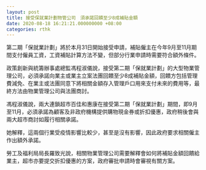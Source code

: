 ```yaml
---
layout: post
title: 接受保就業計劃物管公司　須承諾回饋至少8成補貼金額
date: 2020-08-18 16:21:21.000000000 +08:00
categories: rthk
---
```


第二期「保就業計劃」將於本月31日開始接受申請，補貼僱主在今年9月至11月期間支付僱員工資，工資補貼計算方法不變，但部分行業申請時需要符合額外條件。

政策創新與統籌辦事處總監馮程淑儀說，接受第二期「保就業計劃」的大型物業管理公司，必須承諾向業主或業主立案法團回饋至少8成補貼金額，回饋方包括管理費減免、在業主或法團同意下將相關金額存入管理戶口用來支付未來的費用等，最終方法由物業管理公司與法團商討。

馮程淑儀說，兩大連鎖超市百佳和惠康在接受第二期「保就業計劃」期間，即9月至11月，必須承諾為顧客及非政府機構提供購物現金券或折扣優惠，政府稍後會與兩大超市商討如履行相關承諾。

她解釋，這兩個行業受疫情影響比較少，甚至是沒有影響，因此政府要求相關僱主作出額外承諾。

勞工及福利局局長羅致光說，相關物業管理公司需要解釋會如何將補貼金額回饋給業主，超市亦要提交折扣優惠的方案，政府審批申請時會審視有關方案。
